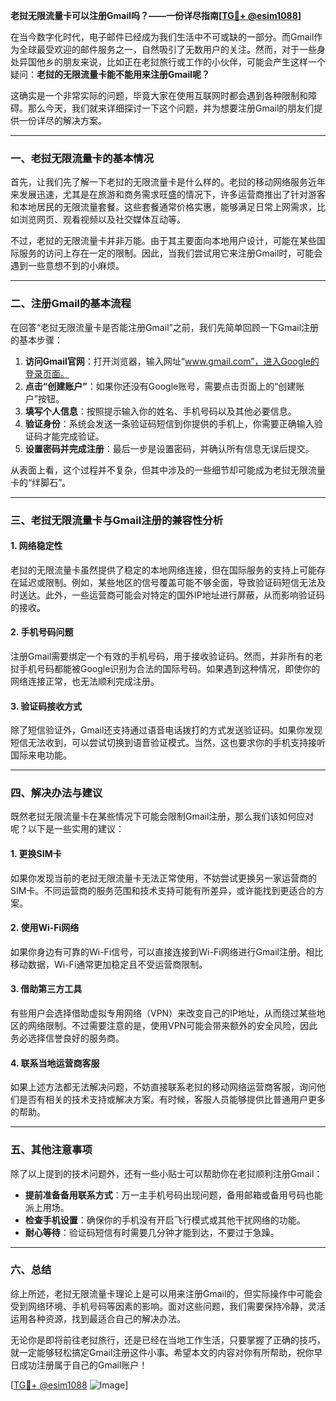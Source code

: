 **老挝无限流量卡可以注册Gmail吗？——一份详尽指南[[TG💪+ @esim1088](https://t.me/s/esim1088)]**

在当今数字化时代，电子邮件已经成为我们生活中不可或缺的一部分。而Gmail作为全球最受欢迎的邮件服务之一，自然吸引了无数用户的关注。然而，对于一些身处异国他乡的朋友来说，比如正在老挝旅行或工作的小伙伴，可能会产生这样一个疑问：**老挝的无限流量卡能不能用来注册Gmail呢？**

这确实是一个非常实际的问题，毕竟大家在使用互联网时都会遇到各种限制和障碍。那么今天，我们就来详细探讨一下这个问题，并为想要注册Gmail的朋友们提供一份详尽的解决方案。

---

### **一、老挝无限流量卡的基本情况**

首先，让我们先了解一下老挝的无限流量卡是什么样的。老挝的移动网络服务近年来发展迅速，尤其是在旅游和商务需求旺盛的情况下，许多运营商推出了针对游客和本地居民的无限流量套餐。这些套餐通常价格实惠，能够满足日常上网需求，比如浏览网页、观看视频以及社交媒体互动等。

不过，老挝的无限流量卡并非万能。由于其主要面向本地用户设计，可能在某些国际服务的访问上存在一定的限制。因此，当我们尝试用它来注册Gmail时，可能会遇到一些意想不到的小麻烦。

---

### **二、注册Gmail的基本流程**

在回答“老挝无限流量卡是否能注册Gmail”之前，我们先简单回顾一下Gmail注册的基本步骤：

1. **访问Gmail官网**：打开浏览器，输入网址“www.gmail.com”，进入Google的登录页面。
2. **点击“创建账户”**：如果你还没有Google账号，需要点击页面上的“创建账户”按钮。
3. **填写个人信息**：按照提示输入你的姓名、手机号码以及其他必要信息。
4. **验证身份**：系统会发送一条验证码短信到你提供的手机上，你需要正确输入验证码才能完成验证。
5. **设置密码并完成注册**：最后一步是设置密码，并确认所有信息无误后提交。

从表面上看，这个过程并不复杂，但其中涉及的一些细节却可能成为老挝无限流量卡的“绊脚石”。

---

### **三、老挝无限流量卡与Gmail注册的兼容性分析**

#### **1. 网络稳定性**
老挝的无限流量卡虽然提供了稳定的本地网络连接，但在国际服务的支持上可能存在延迟或限制。例如，某些地区的信号覆盖可能不够全面，导致验证码短信无法及时送达。此外，一些运营商可能会对特定的国外IP地址进行屏蔽，从而影响验证码的接收。

#### **2. 手机号码问题**
注册Gmail需要绑定一个有效的手机号码，用于接收验证码。然而，并非所有的老挝手机号码都能被Google识别为合法的国际号码。如果遇到这种情况，即使你的网络连接正常，也无法顺利完成注册。

#### **3. 验证码接收方式**
除了短信验证外，Gmail还支持通过语音电话拨打的方式发送验证码。如果你发现短信无法收到，可以尝试切换到语音验证模式。当然，这也要求你的手机支持接听国际来电功能。

---

### **四、解决办法与建议**

既然老挝无限流量卡在某些情况下可能会限制Gmail注册，那么我们该如何应对呢？以下是一些实用的建议：

#### **1. 更换SIM卡**
如果你发现当前的老挝无限流量卡无法正常使用，不妨尝试更换另一家运营商的SIM卡。不同运营商的服务范围和技术支持可能有所差异，或许能找到更适合的方案。

#### **2. 使用Wi-Fi网络**
如果你身边有可靠的Wi-Fi信号，可以直接连接到Wi-Fi网络进行Gmail注册。相比移动数据，Wi-Fi通常更加稳定且不受运营商限制。

#### **3. 借助第三方工具**
有些用户会选择借助虚拟专用网络（VPN）来改变自己的IP地址，从而绕过某些地区的网络限制。不过需要注意的是，使用VPN可能会带来额外的安全风险，因此务必选择信誉良好的服务商。

#### **4. 联系当地运营商客服**
如果上述方法都无法解决问题，不妨直接联系老挝的移动网络运营商客服，询问他们是否有相关的技术支持或解决方案。有时候，客服人员能够提供比普通用户更多的帮助。

---

### **五、其他注意事项**

除了以上提到的技术问题外，还有一些小贴士可以帮助你在老挝顺利注册Gmail：

- **提前准备备用联系方式**：万一主手机号码出现问题，备用邮箱或备用号码也能派上用场。
- **检查手机设置**：确保你的手机没有开启飞行模式或其他干扰网络的功能。
- **耐心等待**：验证码短信有时需要几分钟才能到达，不要过于急躁。

---

### **六、总结**

综上所述，老挝无限流量卡理论上是可以用来注册Gmail的，但实际操作中可能会受到网络环境、手机号码等因素的影响。面对这些问题，我们需要保持冷静，灵活运用各种资源，找到最适合自己的解决办法。

无论你是即将前往老挝旅行，还是已经在当地工作生活，只要掌握了正确的技巧，就一定能够轻松搞定Gmail注册这件小事。希望本文的内容对你有所帮助，祝你早日成功注册属于自己的Gmail账户！

[[TG💪+ @esim1088](https://t.me/s/esim1088) ![Image](https://i.postimg.cc/4NQfJmqS/Snipaste-2025-05-13-00-14-12.png)]